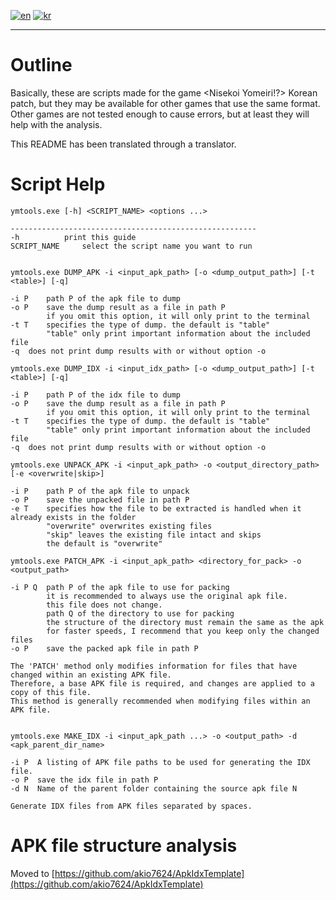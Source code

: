 [![en](https://img.shields.io/badge/lang-en-red.svg)](README.md)
[![kr](https://img.shields.io/badge/lang-kr-green.svg)](README.kr.md)

---

# Outline
Basically, these are scripts made for the game <Nisekoi Yomeiri!?> Korean patch, but they may be available for other games that use the same format. Other games are not tested enough to cause errors, but at least they will help with the analysis.

This README has been translated through a translator.


# Script Help
```
ymtools.exe [-h] <SCRIPT_NAME> <options ...>

-------------------------------------------------------
-h			print this guide
SCRIPT_NAME		select the script name you want to run


ymtools.exe DUMP_APK -i <input_apk_path> [-o <dump_output_path>] [-t <table>] [-q]

-i P	path P of the apk file to dump
-o P	save the dump result as a file in path P
    	if you omit this option, it will only print to the terminal
-t T	specifies the type of dump. the default is "table"
    	"table" only print important information about the included file
-q	does not print dump results with or without option -o

ymtools.exe DUMP_IDX -i <input_idx_path> [-o <dump_output_path>] [-t <table>] [-q]

-i P	path P of the idx file to dump
-o P	save the dump result as a file in path P
    	if you omit this option, it will only print to the terminal
-t T	specifies the type of dump. the default is "table"
    	"table" only print important information about the included file
-q	does not print dump results with or without option -o

ymtools.exe UNPACK_APK -i <input_apk_path> -o <output_directory_path> [-e <overwrite|skip>]

-i P	path P of the apk file to unpack
-o P	save the unpacked file in path P
-e T	specifies how the file to be extracted is handled when it already exists in the folder
    	"overwrite" overwrites existing files
    	"skip" leaves the existing file intact and skips
    	the default is "overwrite"

ymtools.exe PATCH_APK -i <input_apk_path> <directory_for_pack> -o <output_path>

-i P Q	path P of the apk file to use for packing
      	it is recommended to always use the original apk file.
      	this file does not change.
      	path Q of the directory to use for packing
      	the structure of the directory must remain the same as the apk
      	for faster speeds, I recommend that you keep only the changed files
-o P  	save the packed apk file in path P

The 'PATCH' method only modifies information for files that have changed within an existing APK file.
Therefore, a base APK file is required, and changes are applied to a copy of this file.
This method is generally recommended when modifying files within an APK file.


ymtools.exe MAKE_IDX -i <input_apk_path ...> -o <output_path> -d <apk_parent_dir_name>

-i P  A listing of APK file paths to be used for generating the IDX file.
-o P  save the idx file in path P
-d N  Name of the parent folder containing the source apk file N
      
Generate IDX files from APK files separated by spaces.
```

# APK file structure analysis
Moved to [https://github.com/akio7624/ApkIdxTemplate](https://github.com/akio7624/ApkIdxTemplate)